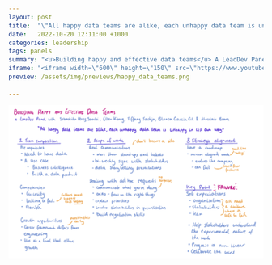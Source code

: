 ```yaml
---
layout: post
title:  "\"All happy data teams are alike, each unhappy data team is unhappy in its own way\""
date:   2022-10-20 12:11:00 +1000
categories: leadership
tags: panels
summary: "<u>Building happy and effective data teams</u> A LeadDev Panel"
iframe: "<iframe width=\"600\" height=\"150\" src=\"https://www.youtube.com/embed/9CfcAkWzZQQ\" title=\"YouTube video player\" frameborder=\"0\" allow=\"accelerometer; autoplay; clipboard-write; encrypted-media; gyroscope; picture-in-picture\" allowfullscreen></iframe>"
preview: /assets/img/previews/happy_data_teams.png

---
```


![Notes for building happy and effective data teams][notes]

[notes]: /assets/img/notes/happy_data_teams.png
